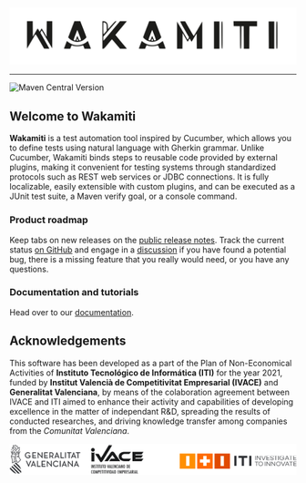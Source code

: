 

<p align="center">
<picture>
  <source media="(prefers-color-scheme: dark)" srcset="./images/logo_wakamiti_dark.svg">
  <img alt="Wakamiti" src="./images/logo_wakamiti_bright.svg">
</picture>
</p>

---
![Maven Central Version](https://img.shields.io/maven-central/v/es.iti.wakamiti/wakamiti-engine?label=Current%20version)


Welcome to Wakamiti
----------------------------------------------------------------------------------------------------

**Wakamiti** is a test automation tool inspired by Cucumber, which allows you to define tests using natural language with
Gherkin grammar. Unlike Cucumber, Wakamiti binds steps to reusable code provided by external plugins, making it convenient
for testing systems through standardized protocols such as REST web services or JDBC connections. It is fully localizable,
easily extensible with custom plugins, and can be executed as a JUnit test suite, a Maven verify goal, or a console command.

### Product roadmap
Keep tabs on new releases on the [public release notes](/). Track the current status 
[on GitHub](https://github.com/orgs/wakamiti/projects/1) and engage in a [discussion](/) if you have found a potential bug,
there is a missing feature that you really would need, or you have any questions.

### Documentation and tutorials
Head over to our [documentation](/). 

[//]: # (, and check out our [YouTube channel]&#40;/&#41; for interesting tutorials, development stories, and platform updates.)


Acknowledgements
----------------------------------------------------------------------------------------------------

This software has been developed as a part of the Plan of Non-Economical Activities of
**Instituto Tecnológico de Informática (ITI)** for the year 2021, funded by
**Institut Valencià de Competitivitat Empresarial (IVACE)** and **Generalitat Valenciana**,
by means of the colaboration agreement between IVACE and ITI aimed to enhance their activity
and capabilities of developing excellence in the matter of independant R&D, spreading
the results of conducted researches, and driving knowledge transfer among companies from the
*Comunitat Valenciana*.

<p align="center">
<picture>
  <source media="(prefers-color-scheme: dark)" srcset="./images/footer-dark.png">
  <img alt="Footer" src="./images/footer-bright.png">
</picture>
</p>

